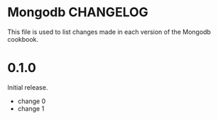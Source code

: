 # Mongodb CHANGELOG

This file is used to list changes made in each version of the Mongodb cookbook.

# 0.1.0

Initial release.

- change 0
- change 1

